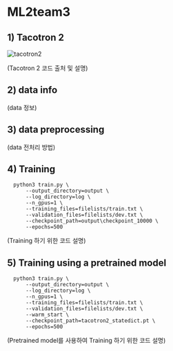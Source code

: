 # ML2team3
## 1) Tacotron 2
![tacotron2](https://user-images.githubusercontent.com/96723027/205482780-23e42720-0e99-4a62-9f99-df063091fb67.png)

(Tacotron 2 코드 출처 및 설명)

## 2) data info

(data 정보)

## 3) data preprocessing

(data 전처리 방법)

## 4) Training

```
  python3 train.py \
      --output_directory=output \
      --log_directory=log \
      --n_gpus=1 \
      --training_files=filelists/train.txt \
      --validation_files=filelists/dev.txt \
      --checkpoint_path=output\checkpoint_10000 \
      --epochs=500
```

(Training 하기 위한 코드 설명)

## 5) Training using a pretrained model

```
  python3 train.py \
      --output_directory=output \
      --log_directory=log \
      --n_gpus=1 \
      --training_files=filelists/train.txt \
      --validation_files=filelists/dev.txt \
      --warm_start \
      --checkpoint_path=tacotron2_statedict.pt \
      --epochs=500
```

(Pretrained model를 사용하여 Training 하기 위한 코드 설명)
